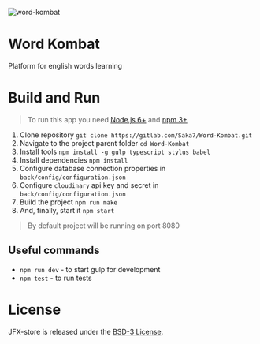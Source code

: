![word-kombat](https://gitlab.com/Saka7/Word-Kombat/raw/master/front/src/images/favicon.png)

# Word Kombat

Platform for english words learning

# Build and Run

> To run this app you need [Node.js 6+](https://nodejs.org/en/) and [npm 3+](https://www.npmjs.com/)

1. Clone repository `git clone https://gitlab.com/Saka7/Word-Kombat.git`
2. Navigate to the project parent folder `cd Word-Kombat`
3. Install tools `npm install -g gulp typescript stylus babel`
4. Install dependencies `npm install`
5. Configure database connection properties in `back/config/configuration.json`
6. Configure `cloudinary` api key and secret in `back/config/configuration.json`
7. Build the project `npm run make`
8. And, finally, start it `npm start`

> By default project will be running on port 8080

## Useful commands
- `npm run dev` - to start gulp for development
- `npm test` - to run tests

# License
JFX-store is released under the [BSD-3 License](https://opensource.org/licenses/BSD-3-Clause).

